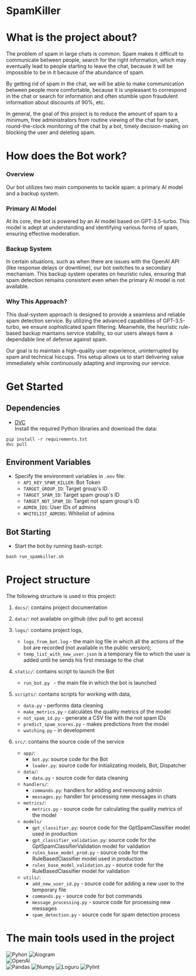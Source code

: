 # SpamKiller


# What is the project about?
The problem of spam in large chats is common. Spam makes it difficult to communicate between people, search for the right information, which may eventually lead to people starting to leave the chat, because it will be impossible to be in it because of the abundance of spam.

By getting rid of spam in the chat, we will be able to make communication between people more comfortable, because it is unpleasant to correspond in the chat or search for information and often stumble upon fraudulent information about discounts of 90%, etc.

In general, the goal of this project is to reduce the amount of spam to a minimum, free administrators from routine viewing of the chat for spam, round-the-clock monitoring of the chat by a bot, timely decision-making on blocking the user and deleting spam.


# How does the Bot work?

### Overview
Our bot utilizes two main components to tackle spam: a primary AI model and a backup system. 

### Primary AI Model
At its core, the bot is powered by an AI model based on GPT-3.5-turbo. This model is adept at understanding and identifying various forms of spam, ensuring effective moderation.

### Backup System
In certain situations, such as when there are issues with the OpenAI API (like response delays or downtime), our bot switches to a secondary mechanism. This backup system operates on heuristic rules, ensuring that spam detection remains consistent even when the primary AI model is not available.

### Why This Approach?
This dual-system approach is designed to provide a seamless and reliable spam detection service. By utilizing the advanced capabilities of GPT-3.5-turbo, we ensure sophisticated spam filtering. Meanwhile, the heuristic rule-based backup maintains service stability, so our users always have a dependable line of defense against spam.

Our goal is to maintain a high-quality user experience, uninterrupted by spam and technical hiccups. This setup allows us to start delivering value immediately while continuously adapting and improving our service.

# Get Started
## Dependencies
* [DVC](https://dvc.org/doc/install)\
Install the required Python libraries and download the data:
```
pip install -r requirements.txt
dvc pull
```
## Environment Variables
* Specify the environment variables in `.env` file:
  - `API_KEY_SPAM_KILLER`: Bot Token
  - `TARGET_GROUP_ID`: Target group's ID
  - `TARGET_SPAM_ID`: Target spam group's ID
  - `TARGET_NOT_SPAM_ID`: Target not spam group's ID
  - `ADMIN_IDS`: User IDs of admins
  - `WHITELIST_ADMINS`: Whitelist of admins

## Bot Starting
* Start the bot by running bash-script:
```
bash run_spamkiller.sh
```

# Project structure
The following structure is used in this project:

1. `docs/`: contains project documentation
2. `data/`: not available on github (dvc pull to get access)

3. `logs/`: contains project logs,
    - `logs_from_bot.log` - the main log file in which all the actions of the bot are recorded (not available in the public version);
    - `temp_list_with_new_user.json` is a temporary file to which the user is added until he sends his first message to the chat

4. `static/`: contains script to launch the Bot
    - `run_bot.py ` - the main file in which the bot is launched

5. `scripts/`: contains scripts for working with data,
    - `data.py` - performs data cleaning
    - `make_metrics.py` - calculates the quality metrics of the model
    - `not_spam_id.py` - generate a CSV file with the not spam IDs
    - `predict_spam_scores.py` - makes predictions from the model
    - `watching.py` - in development

6. `src/`: contains the source code of the service
    - `app/`:
        * `bot.py`: source code for the Bot
        * `loader.py`: source code for initializating models, Bot, Dispatcher
    - `data/`:
        * `data.py` - source code for data cleaning
    - `handlers/`:
        * `commands.py`: handlers for adding and removing admin
        * `messages.py`: handler for processing new messages in chats
    - `metrics/`:
        * `metrics.py` - source code for calculating the quality metrics of the model
    - `models/`
        * `gpt_classifier.py`: source code for the GptSpamClassifier model used in production
        * `gpt_classifier_validation.py`: source code for the GptSpamClassifierValidation model for validation
        * `rules_base_model_prod.py` - source code for the RuleBasedClassifier model used in production
        * `rules_base_model_validation.py` - source code for the RuleBasedClassifier model for validation
    - `utils/`:
        * `add_new_user_id.py` - source code for adding a new user to the temporary file
        * `commands.py` - source code for bot commands
        * `message_processing.py` - source code for processing new messages
        * `spam_detection.py` - source code for spam detection process


# The main tools used in the project
![Pyhon](https://img.shields.io/badge/-Python_3.10.8-090909?style=for-the-badge&logo=python) ![Aiogram](https://img.shields.io/badge/-Aiogram_2.25.1-090909?style=for-the-badge&logo=Aiogram)    
![OpenAI](https://img.shields.io/badge/-openai_1.1.0-090909?style=for-the-badge&logo=openai&color=black)   
![Pandas](https://img.shields.io/badge/-pandas_1.3.0-090909?style=for-the-badge&logo=pandas) 
![Numpy](https://img.shields.io/badge/-Numpy_1.21.1-090909?style=for-the-badge&logo=Numpy) 
![Loguru](https://img.shields.io/badge/-Loguru_1.6.1-090909?style=for-the-badge&logo=xgboost) 
![Pylint](https://img.shields.io/badge/-Pylint_2.10.0-090909?style=for-the-badge&logo=Pylint)
